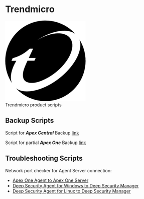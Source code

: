# Trendmicro
![Image](/img/trendmicro-logo.png) <br/>
Trendmicro product scripts <br/>

## Backup Scripts

Script for ***Apex Central*** Backup [link](/Backup/ApexCentral) <br/>

Script for partial ***Apex One*** Backup [link](/Backup/ApexOne) <br/>

## Troubleshooting Scripts

Network port checker for Agent Server connection:
 - [Apex One Agent to Apex One Server](Troubleshooting/A1_agent_to_server_port_checker.ps1) 
 - [Deep Security Agent for Windows to Deep Security Manager](/Troubleshooting/DSA-to-DSM-port-checker.ps1)
 - [Deep Security Agent for Linux to Deep Security Manager](/Troubleshooting/DSA-to-DSM-port-checker.sh)
